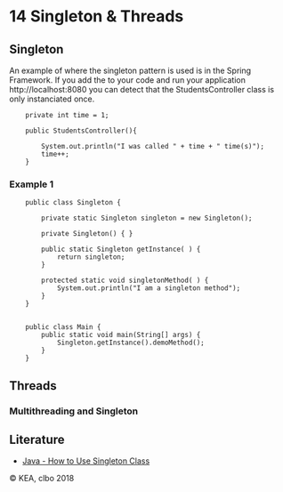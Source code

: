 # 14 Singleton & Threads

## Singleton
An example of where the singleton pattern is used is in the Spring Framework. If you add the to your code and run your application http://localhost:8080 you can detect that the StudentsController class is only instanciated once.

````    
    private int time = 1;
    
    public StudentsController(){

        System.out.println("I was called " + time + " time(s)");
        time++;
    }
````     
### Example 1

````     
    public class Singleton {

        private static Singleton singleton = new Singleton();

        private Singleton() { }
        
        public static Singleton getInstance( ) {
            return singleton;
        }
 
        protected static void singletonMethod( ) {
            System.out.println("I am a singleton method");
        }
    }
    
    
    public class Main {
        public static void main(String[] args) {
            Singleton.getInstance().demoMethod();
        }
    }
````    

## Threads

### Multithreading and Singleton

## Literature

* [Java - How to Use Singleton Class](https://www.tutorialspoint.com/java/java_using_singleton.htm)

&copy; KEA, clbo 2018
